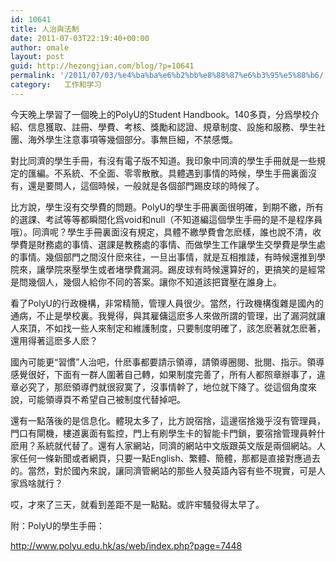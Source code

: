 ```yaml
---
id: 10641
title: 人治與法制
date: 2011-07-03T22:19:40+00:00
author: omale
layout: post
guid: http://hezongjian.com/blog/?p=10641
permalink: '/2011/07/03/%e4%ba%ba%e6%b2%bb%e8%88%87%e6%b3%95%e5%88%b6/'
category:   工作和学习  
---
```

今天晚上學習了一個晚上的PolyU的Student Handbook。140多頁，分爲學校介紹、信息獲取、註冊、學費、考核、獎勵和認證、規章制度、設施和服務、學生社團、海外學生注意事項等幾個部分。事無巨細，不禁感慨。

對比同濟的學生手冊，有沒有電子版不知道。我印象中同濟的學生手冊就是一些規定的匯編。不系統、不全面、零零散散。具體遇到事情的時候，學生手冊裏面沒有，還是要問人，這個時候，一般就是各個部門踢皮球的時候了。

比方說，學生沒有交學費的問題。PolyU的學生手冊裏面很明確，到期不繳，所有的選課、考試等等都瞬間化爲void和null（不知道編這個學生手冊的是不是程序員哦）。同濟呢？學生手冊裏面沒有規定，具體不繳學費會怎麽樣，誰也說不清，收學費是財務處的事情、選課是教務處的事情、而做學生工作讓學生交學費是學生處的事情。幾個部門之間沒什麽來往，一旦出事情，就是互相推諉，有時候還推到學院來，讓學院來壓學生或者堵學費漏洞。踢皮球有時候還算好的，更搞笑的是經常是問幾個人，幾個人給你不同的答案。讓你不知道該把寶壓在誰身上。

看了PolyU的行政機構，非常精簡，管理人員很少。當然，行政機構復雜是國內的通病，不止是學校裏。我覺得，與其雇傭這麽多人來做所謂的管理，出了漏洞就讓人來頂，不如找一些人來制定和維護制度，只要制度明確了，該怎麽著就怎麽著，還用得著這麽多人麽？

國內可能更&ldquo;習慣&rdquo;人治吧，什麽事都要請示領導，請領導圈閱、批閱、指示。領導感覺很好，下面有一群人圍著自己轉，如果制度完善了，所有人都照章辦事了，違章必究了，那麽領導們就很寂寞了，沒事情幹了，地位就下降了。從這個角度來說，可能領導頁不希望自己被制度代替掉吧。

還有一點落後的是信息化。體現太多了，比方說宿捨，這邊宿捨幾乎沒有管理員，門口有閘機，樓道裏面有監控，門上有刷學生卡的智能卡門鎖，要宿捨管理員幹什麽用？系統就代替了。還有人家網站，同濟的網站中文版跟英文版是兩個網站。人家任何一條新聞或者網頁，只要一點English、繁體、簡體，那都是直接對應過去的。當然，對於國內來說，讓同濟管網站的那些人發英語內容有些不現實，可是人家爲啥就行？

哎，才來了三天，就看到差距不是一點點。或許牢騷發得太早了。

附：PolyU的學生手冊：

http://www.polyu.edu.hk/as/web/index.php?page=7448